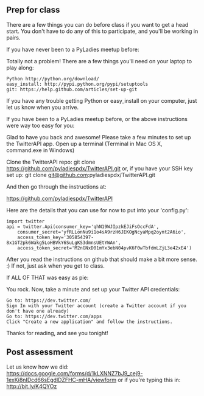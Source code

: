 Prep for class
--------------

There are a few things you can do before class if you want to get a head start. You don't have to do any of this to participate, and you'll be working in pairs.

If you have never been to a PyLadies meetup before:

Totally not a problem! There are a few things you'll need on your laptop to play along:

    Python http://python.org/download/
    easy_install: http://pypi.python.org/pypi/setuptools
    git: https://help.github.com/articles/set-up-git

If you have any trouble getting Python or easy_install on your computer, just let us know when you arrive.

If you have been to a PyLadies meetup before, or the above instructions were way too easy for you: 

Glad to have you back and awesome! Please take a few minutes to set up the TwitterAPI app. Open up a terminal (Terminal in Mac OS X, command.exe in Windows)

Clone the TwitterAPI repo:
    git clone https://github.com/pyladiespdx/TwitterAPI.git
or, if you have your SSH key set up:
    git clone git@github.com:pyladiespdx/TwitterAPI.git

And then go through the instructions at:

https://github.com/pyladiespdx/TwitterAPI

Here are the details that you can use for now to put into your 'config.py':

    import twitter
    api = twitter.Api(consumer_key='qhN19WJIpzkEJiFsOccFdA',
        consumer_secret='yfRLLonNu9i1o4sA9rzH6JEKOgNcyaMpq2oynt2A6io',
        access_token_key='305854397-8x1GT2pk6Wakg5LoHBVkY6SuLgKS3dmnsUEtYWAn',
        access_token_secret='M2nGNxD01mYx3ebN04pvK6F0wTbfdmLZjL3e42xE4')

After you read the instructions on github that should make a bit more sense. :) If not, just ask when you get to class.

If ALL OF THAT was easy as pie:

You rock. Now, take a minute and set up your Twitter API credentials:

    Go to: https://dev.twitter.com/ 
    Sign In with your Twitter account (create a Twitter account if you don't have one already) 
    Go to: https://dev.twitter.com/apps 
    Click "Create a new application" and follow the instructions. 

Thanks for reading, and see you tonight!


Post assessment
----------------

Let us know how we did:
https://docs.google.com/forms/d/1kLXNNZ7bJ9_cej9-1exKi8nIDcd66sEgdlDZFHC-mHA/viewform
or if you're typing this in: http://bit.ly/K4QYOz
